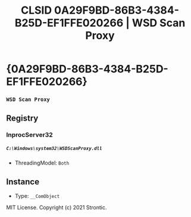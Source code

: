 ﻿---
title: "CLSID 0A29F9BD-86B3-4384-B25D-EF1FFE020266 | WSD Scan Proxy"
excerpt: What is COM-Object CLSID 0A29F9BD-86B3-4384-B25D-EF1FFE020266?
---

# {0A29F9BD-86B3-4384-B25D-EF1FFE020266}

### `WSD Scan Proxy`

## Registry


### InprocServer32

##### `C:\Windows\system32\WSDScanProxy.dll`
* ThreadingModel: `Both`

## Instance

* Type: `__ComObject`

MIT License. Copyright (c) 2021 Strontic.


